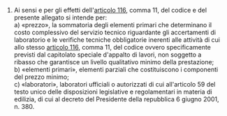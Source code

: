1. Ai sensi e per gli effetti dell'[articolo 116](/index.html?article=articolo-116&version=2), comma 11, del codice e del presente allegato si intende per:<br>a) «prezzo», la sommatoria degli elementi primari che determinano il costo complessivo del servizio tecnico riguardante gli accertamenti di laboratorio e le verifiche tecniche obbligatorie inerenti alle attività di cui allo stesso [articolo 116](/index.html?article=articolo-116&version=2), comma 11, del codice ovvero specificamente previsti dal capitolato speciale d'appalto di lavori, non soggetto a ribasso che garantisce un livello qualitativo minimo della prestazione;<br>b) «elementi primari», elementi parziali che costituiscono i componenti del prezzo minimo;<br>c) «laboratori», laboratori ufficiali o autorizzati di cui all'articolo 59 del testo unico delle disposizioni legislative e regolamentari in materia di edilizia, di cui al decreto del Presidente della repubblica 6 giugno 2001, n. 380.